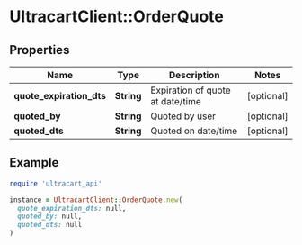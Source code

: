 # UltracartClient::OrderQuote

## Properties

| Name | Type | Description | Notes |
| ---- | ---- | ----------- | ----- |
| **quote_expiration_dts** | **String** | Expiration of quote at date/time | [optional] |
| **quoted_by** | **String** | Quoted by user | [optional] |
| **quoted_dts** | **String** | Quoted on date/time | [optional] |

## Example

```ruby
require 'ultracart_api'

instance = UltracartClient::OrderQuote.new(
  quote_expiration_dts: null,
  quoted_by: null,
  quoted_dts: null
)
```

